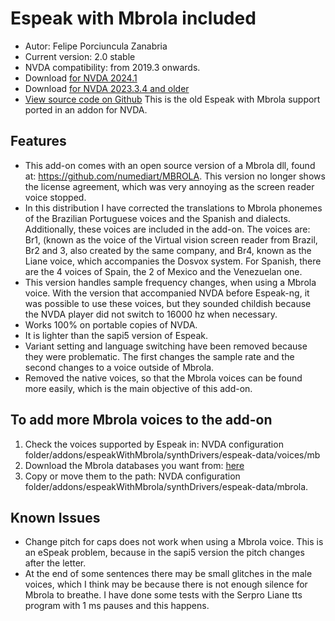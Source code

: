 # Espeak with Mbrola included #
* Autor: Felipe Porciuncula Zanabria
* Current version: 2.0 stable
* NVDA compatibility: from 2019.3 onwards.
* Download [for NVDA 2024.1](https://github.com/FelipeZanabria/Espeak-wit-Mbrola/releases/download/v2.0/espeakWitMbrola-2.0.nvda-addon)
* Download [for NVDA 2023.3.4 and older](https://github.com/FelipeZanabria/Espeak-wit-Mbrola/releases/download/v1.0.5/espeakWitMbrola-1.0.5.nvda-addon)
* [View source code on Github](https://github.com/FelipeZanabria/Espeak-wit-Mbrola)
This is the old Espeak with Mbrola support ported in an addon for NVDA.

## Features ##

* This add-on comes with an open source version of a Mbrola dll, found at: <https://github.com/numediart/MBROLA>. This version no longer shows the license agreement, which was very annoying as the screen reader voice stopped.
* In this distribution I have corrected the translations to Mbrola phonemes of the Brazilian Portuguese voices and the Spanish and dialects. Additionally, these voices are included in the add-on. The voices are: Br1, (known as the voice of the Virtual vision screen reader from Brazil, Br2 and 3, also created by the same company, and Br4, known as the Liane voice, which accompanies the Dosvox system.
For Spanish, there are the 4 voices of Spain, the 2 of Mexico and the Venezuelan one.
* This version handles sample frequency changes, when using a Mbrola voice. With the version that accompanied NVDA before Espeak-ng, it was possible to use these voices, but they sounded childish because the NVDA player did not switch to 16000 hz when necessary.
* Works 100% on portable copies of NVDA.
* It is lighter than the sapi5 version of Espeak.
* Variant setting and language switching have been removed because they were problematic. The first changes the sample rate and the second changes to a voice outside of Mbrola.
* Removed the native voices, so that the Mbrola voices can be found more easily, which is the main objective of this add-on.

## To add more Mbrola voices to the add-on ##

1. Check the voices supported by Espeak in: NVDA configuration folder/addons/espeakWithMbrola/synthDrivers/espeak-data/voices/mb
2. Download the Mbrola databases you want from: [here](https://github.com/numediart/MBROLA-voices)
3. Copy or move them to the path: NVDA configuration folder/addons/espeakWithMbrola/synthDrivers/espeak-data/mbrola.

## Known Issues ##

* Change pitch  for caps does not work when using a Mbrola voice. This is an eSpeak problem, because in the sapi5 version the pitch changes after the letter.
* At the end of some sentences there may be small glitches in the male voices, which I think may be because there is not enough silence for Mbrola to breathe. I have done some tests with the Serpro Liane tts program with 1 ms pauses and this happens.
